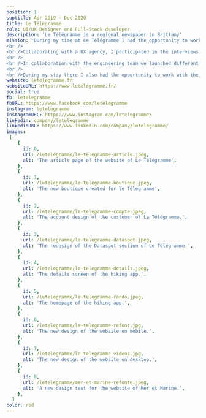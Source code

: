 ```yaml
---
position: 1
suptitle: Apr 2019 - Dec 2020
title: Le Télégramme
role: UI/UX Designer and Full-Stack developer
description: 'Le Télégramme is a regional newspaper in Brittany'
mission: "During my time at Le Télégramme I had the opportunity to work on a lot of projects. My main mission was to design and integrating my design in the website.
<br />
<br />Collaborating with a UX agency, I participated in the interviews of users for the new website. On the basis of the UX analysis I then designed new screens, sections and categories for the website. 
<br />
<br />In collaboration with the engineering team we launched different web apps: <a href='https://randonnee.letelegramme.fr/'>Les Randonnées du Télégramme</a>, Les Festivals de l'été and <a href='https://plages.letelegramme.fr'>Tous à la plage</a>.
<br />
<br />During my stay there I also had the opportunity to work with the marketing team on a simplified e-shop and user account design."
website: letelegramme.fr
websiteURL: https://www.letelegramme.fr/
social: true
fb: letelegramme
fbURL: https://www.facebook.com/letelegramme
instagram: letelegramme
instagramURL: https://www.instagram.com/letelegramme/
linkedin: company/letelegramme
linkedinURL: https://www.linkedin.com/company/letelegramme/
images:
 [
    {
      id: 0,
      url: /letelegramme/le-telegramme-article.jpeg,
      alt: 'The article page of the website of Le Télégramme',
    },
    {
      id: 1,
      url: /letelegramme/le-telegramme-boutique.jpeg,
      alt: 'The new boutique created for le Télégramme',
    },
    {
      id: 2,
      url: /letelegramme/le-telegramme-compte.jpeg,
      alt: 'The account design of the customer of Le Télégramme.',
    },
    {
      id: 3,
      url: /letelegramme/le-telegramme-dataspot.jpeg,
      alt: 'The redesign of the Dataspot section of Le Télégramme.',
    },
    {
      id: 4,
      url: /letelegramme/le-telegramme-details.jpeg,
      alt: 'The details screen of the hiking app.',
    },
    {
      id: 5,
      url: /letelegramme/le-telegramme-rando.jpeg,
      alt: 'The homepage of the hiking app.',
    },
    {
      id: 6,
      url: /letelegramme/le-telegramme-refont.jpg,
      alt: 'The new design of the website on mobile.',
    },
    {
      id: 7,
      url: /letelegramme/le-telegramme-videos.jpg,
      alt: 'The new design of the website on desktop.',
    },
    {
      id: 8,
      url: /letelegramme/mer-et-marine-refonte.jpeg,
      alt: 'A new design test for the website of Mer et Marine.',
    },
  ]
color: red
---
```

